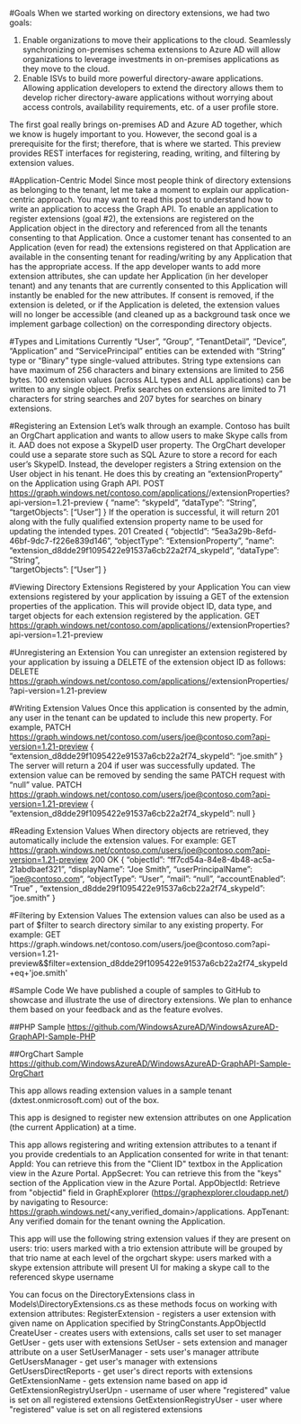 #Goals
When we started working on directory extensions, we had two goals:
1.	Enable organizations to move their applications to the cloud. Seamlessly synchronizing on-premises schema extensions to Azure AD will allow organizations to leverage investments in on-premises applications as they move to the cloud.
2.	Enable ISVs to build more powerful directory-aware applications. Allowing application developers to extend the directory allows them to develop richer directory-aware applications without worrying about access controls, availability requirements, etc. of a user profile store.
 
The first goal really brings on-premises AD and Azure AD together, which we know is hugely important to you. However, the second goal is a prerequisite for the first; therefore, that is where we started. This preview provides REST interfaces for registering, reading, writing, and filtering by extension values.
 
#Application-Centric Model
Since most people think of directory extensions as belonging to the tenant, let me take a moment to explain our application-centric approach. You may want to read this post to understand how to write an application to access the Graph API. To enable an application to register extensions (goal #2), the extensions are registered on the Application object in the directory and referenced from all the tenants consenting to that Application. Once a customer tenant has consented to an Application (even for read) the extensions registered on that Application are available in the consenting tenant for reading/writing by any Application that has the appropriate access. If the app developer wants to add more extension attributes, she can update her Application (in her developer tenant) and any tenants that are currently consented to this Application will instantly be enabled for the new attributes. If consent is removed, if the extension is deleted, or if the Application is deleted, the extension values will no longer be accessible (and cleaned up as a background task once we implement garbage collection) on the corresponding directory objects.
 
#Types and Limitations
Currently “User”, “Group”, “TenantDetail”, “Device”, “Application” and “ServicePrincipal” entities can be extended with “String” type or “Binary” type single-valued attributes. String type extensions can have maximum of 256 characters and binary extensions are limited to 256 bytes. 100 extension values (across ALL types and ALL applications) can be written to any single object. Prefix searches on extensions are limited to 71 characters for string searches and 207 bytes for searches on binary extensions.
 
#Registering an Extension
Let’s walk through an example. Contoso has built an OrgChart application and wants to allow users to make Skype calls from it. AAD does not expose a SkypeID user property. The OrgChart developer could use a separate store such as SQL Azure to store a record for each user’s SkypeID. Instead, the developer registers a String extension on the User object in his tenant. He does this by creating an “extensionProperty” on the Application using Graph API.
POST https://graph.windows.net/contoso.com/applications/<applicationObjectID>/extensionProperties?api-version=1.21-preview 
{
“name”: “skypeId”,
“dataType”: “String”,
“targetObjects”: [“User”]
}
If the operation is successful, it will return 201 along with the fully qualified extension property name to be used for updating the intended types.
201 Created
{
“objectId”: “5ea3a29b-8efd-46bf-9dc7-f226e839d146”,
“objectType”: “ExtensionProperty”,
“name”: “extension_d8dde29f1095422e91537a6cb22a2f74_skypeId”,
“dataType”: “String”,         
“targetObjects”: [“User”]
}
 
#Viewing Directory Extensions Registered by your Application
You can view extensions registered by your application by issuing a GET of the extension properties of the application. This will provide object ID, data type, and target objects for each extension registered by the application.
GET https://graph.windows.net/contoso.com/applications/<applicationObjectID>/extensionProperties?api-version=1.21-preview 


#Unregistering an Extension
You can unregister an extension registered by your application by issuing a DELETE of the extension object ID as follows:
DELETE https://graph.windows.net/contoso.com/applications/<applicationObjectID>/extensionProperties/<extensionObjectID>?api-version=1.21-preview 


#Writing Extension Values
Once this application is consented by the admin, any user in the tenant can be updated to include this new property. For example,
PATCH https://graph.windows.net/contoso.com/users/joe@contoso.com?api-version=1.21-preview 
{
“extension_d8dde29f1095422e91537a6cb22a2f74_skypeId”: “joe.smith”
}
The server will return a 204 if user was successfully updated. The extension value can be removed by sending the same PATCH request with “null” value.
PATCH https://graph.windows.net/contoso.com/users/joe@contoso.com?api-version=1.21-preview 
{
“extension_d8dde29f1095422e91537a6cb22a2f74_skypeId”: null
}
 
#Reading Extension Values
When directory objects are retrieved, they automatically include the extension values. For example:
GET https://graph.windows.net/contoso.com/users/joe@contoso.com?api-version=1.21-preview 
200 OK
{
“objectId”: “ff7cd54a-84e8-4b48-ac5a-21abdbaef321”,
“displayName”: “Joe Smith”,
“userPrincipalName”: “joe@contoso.com“,
“objectType”: “User”,
“mail”: “null”,
“accountEnabled”: “True” ,
“extension_d8dde29f1095422e91537a6cb22a2f74_skypeId”: “joe.smith”
}
 
#Filtering by Extension Values
The extension values can also be used as a part of $filter to search directory similar to any existing property. For example:
GET https://graph.windows.net/contoso.com/users/joe@contoso.com?api-version=1.21-preview&$filter=extension_d8dde29f1095422e91537a6cb22a2f74_skypeId+eq+'joe.smith'

#Sample Code
We have published a couple of samples to GitHub to showcase and illustrate the use of directory extensions. We plan to enhance them based on your feedback and as the feature evolves. 

##PHP Sample
https://github.com/WindowsAzureAD/WindowsAzureAD-GraphAPI-Sample-PHP

##OrgChart Sample
https://github.com/WindowsAzureAD/WindowsAzureAD-GraphAPI-Sample-OrgChart

This app allows reading extension values in a sample tenant (dxtest.onmicrosoft.com) out of the box.

This app is designed to register new extension attributes on one Application (the current Application) at a time. 

This app allows registering and writing extension attributes to a tenant if you provide credentials to an Application consented for write in that tenant:
	AppId: You can retrieve this from the "Client ID" textbox in the Application view in the Azure Portal.
	AppSecret: You can retrieve this from the "keys" section of the Application view in the Azure Portal.
	AppObjectId: Retrieve from "objectid" field in GraphExplorer (https://graphexplorer.cloudapp.net/) by navigating to Resource: https://graph.windows.net/<any_verified_domain>/applications.
	AppTenant: Any verified domain for the tenant owning the Application.

This app will use the following string extension values if they are present on users:
	trio: users marked with a trio extension attribute will be grouped by that trio name at each level of the orgchart
	skype: users marked with a skype extension attribute will present UI for making a skype call to the referenced skype username


You can focus on the DirectoryExtensions class in Models\DirectoryExtensions.cs as these methods focus on working with extension attributes:
	RegisterExtension - registers a user extension with given name on Application specified by StringConstants.AppObjectId
	CreateUser - creates users with extensions, calls set user to set manager
	GetUser - gets user with extensions
	SetUser - sets extension and manager attribute on a user
	SetUserManager - sets user's manager attribute
	GetUsersManager - get user's manager with extensions
	GetUsersDirectReports - get user's direct reports with extensions
	GetExtensionName - gets extension name based on app id
	GetExtensionRegistryUserUpn - username of user where "registered" value is set on all registered extensions
	GetExtensionRegistryUser - user where "registered" value is set on all registered extensions
